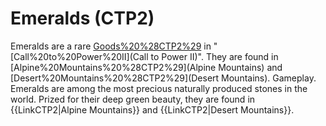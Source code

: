 # Emeralds (CTP2)

Emeralds are a rare [Goods%20%28CTP2%29](good) in "[Call%20to%20Power%20II](Call to Power II)". They are found in [Alpine%20Mountains%20%28CTP2%29](Alpine Mountains) and [Desert%20Mountains%20%28CTP2%29](Desert Mountains).
Gameplay.
Emeralds are among the most precious naturally produced stones in the world. Prized for their deep green beauty, they are found in {{LinkCTP2|Alpine Mountains}} and {{LinkCTP2|Desert Mountains}}.
